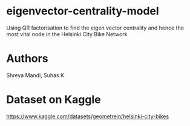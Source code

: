 # eigenvector-centrality-model
Using QR factorisation to find the eigen vector centrality and hence the most vital node in the Helsinki City Bike Network
# Authors
Shreya Mandi,
Suhas K

# Dataset on Kaggle
<https://www.kaggle.com/datasets/geometrein/helsinki-city-bikes>
